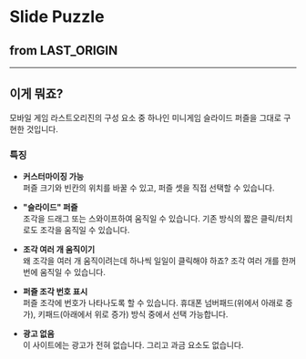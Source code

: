 # Slide Puzzle
## from LAST_ORIGIN

----

## 이게 뭐죠?

모바일 게임 라스트오리진의 구성 요소 중 하나인 미니게임 슬라이드 퍼즐을 그대로 구현한 것입니다.

### 특징

- **커스터마이징 가능**  
	퍼즐 크기와 빈칸의 위치를 바꿀 수 있고, 퍼즐 셋을 직접 선택할 수 있습니다.

- **"슬라이드" 퍼즐**  
	조각을 드래그 또는 스와이프하여 움직일 수 있습니다. 기존 방식의 짧은 클릭/터치로도 조각을 움직일 수 있습니다.

- **조각 여러 개 움직이기**  
	왜 조각을 여러 개 움직이려는데 하나씩 일일이 클릭해야 하죠? 조각 여러 개를 한꺼번에 움직일 수 있습니다.

- **퍼즐 조각 번호 표시**  
	퍼즐 조각에 번호가 나타나도록 할 수 있습니다. 휴대폰 넘버패드(위에서 아래로 증가), 키패드(아래에서 위로 증가) 방식 중에서 선택 가능합니다.

- **광고 없음**  
	이 사이트에는 광고가 전혀 없습니다. 그리고 과금 요소도 없습니다.
